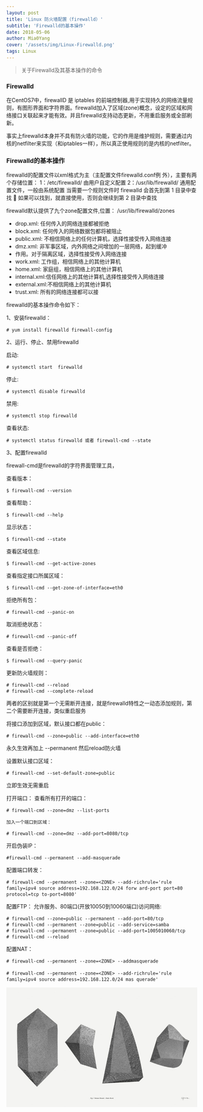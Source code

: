 ```yaml
---
layout: post
title: 'Linux 防火墙配置（firewalld）'
subtitle: 'Firewalld的基本操作'
date: 2018-05-06
author: Mia0Yang
cover: '/assets/img/Linux-Firewalld.png'
tags: Linux
---
```


>关于Firewalld及其基本操作的命令

### Firewalld

在CentOS7中，firewallD 是 iptables 的前端控制器,用于实现持久的网络流量规则，有图形界面和字符界面。firewalld加入了区域(zone)概念，设定的区域和网络接口关联起来才能有效。并且firewalld支持动态更新，不用重启服务或全部刷新。

事实上firewalld本身并不具有防火墙的功能，它的作用是维护规则，需要通过内核的netfilter来实现（和iptables一样），所以真正使用规则的是内核的netfilter。

### Firewalld的基本操作

 firewalld的配置文件以xml格式为主（主配置文件firewalld.conf例 外），主要有两个存储位置：
 1：/etc/firewalld/  由用户自定义配置
 2：/usr/lib/firewalld/ 通用配置文件，一般由系统配置 
  当需要一个规则文件时 firewalld 会首先到第 1 目录中查找  如果可以找到，就直接使用，否则会继续到第  2 目录中查找

firewalld默认提供了九个zone配置文件,位置：  /usr/lib/firewalld/zones 
* drop.xml: 任何传入的网络连接都被拒绝 
* block.xml: 任何传入的网络数据包都将被阻止 
* public.xml: 不相信网络上的任何计算机，选择性接受传入网络连接 
* dmz.xml: 非军事区域，内外网络之间增加的一层网络，起到缓冲 
* 作用。对于隔离区域，选择性接受传入网络连接 
* work.xml: 工作组，相信网络上的其他计算机 
* home.xml: 家庭组，相信网络上的其他计算机 
* internal.xml:信任网络上的其他计算机,选择性接受传入网络连接 
* external.xml:不相信网络上的其他计算机 
* trust.xml: 所有的网络连接都可以接

firewalld的基本操作命令如下：

1、安装firewalld：
```linux
# yum install firewalld firewall-config
```

2、运行、停止、禁用firewalld

启动:
```linux
# systemctl start  firewalld 
```

停止:
```linux
# systemctl disable firewalld   
```    
禁用:
```linux
# systemctl stop firewalld   
```       
查看状态:
```linux 
# systemctl status firewalld 或者 firewall-cmd --state 
```  
 
3、配置firewalld

firewall-cmd是firewalld的字符界面管理工具，

查看版本：
```linux
$ firewall-cmd --version
```
查看帮助：
```linux
$ firewall-cmd --help
```
显示状态：
```linux
$ firewall-cmd --state
```
查看区域信息:
```linux
$ firewall-cmd --get-active-zones
```
查看指定接口所属区域：
```linux
$ firewall-cmd --get-zone-of-interface=eth0
```
拒绝所有包：
```linux
# firewall-cmd --panic-on
```
取消拒绝状态：
```linux
# firewall-cmd --panic-off
```
查看是否拒绝：
```linux
$ firewall-cmd --query-panic
```
更新防火墙规则：
```linux
# firewall-cmd --reload
# firewall-cmd --complete-reload
```
两者的区别就是第一个无需断开连接，就是firewalld特性之一动态添加规则，第二个需要断开连接，类似重启服务

将接口添加到区域，默认接口都在public： 
```linux
# firewall-cmd --zone=public --add-interface=eth0
```
永久生效再加上 --permanent 然后reload防火墙

设置默认接口区域：
```linux
# firewall-cmd --set-default-zone=public
```
立即生效无需重启
 
打开端口：
    查看所有打开的端口：
    
```linux
# firewall-cmd --zone=dmz --list-ports
```
    加入一个端口到区域：
    
```linux
# firewall-cmd --zone=dmz --add-port=8080/tcp
```

开启伪装IP： 
```linux
#firewall-cmd --permanent --add-masquerade
```

配置端口转发： 
```linux
# firewall-cmd --permanent --zone=<ZONE> --add-richrule='rule family=ipv4 source address=192.168.122.0/24 forw ard-port port=80 protocol=tcp to-port=8080' 
```

配置FTP：
允许服务、80端口(开放10050到10060端口)访问网络: 
```linux
# firewall-cmd --zone=public --permanent --add-port=80/tcp  
# firewall-cmd --permanent --zone=public --add-service=samba  
# firewall-cmd --permanent --zone=public --add-port=1005010060/tcp 
# firewall-cmd --reload 
```

配置NAT：
```linux
# firewall-cmd --permanent --zone=<ZONE> --addmasquerade 
 
# firewall-cmd --permanent --zone=<ZONE> --add-richrule='rule family=ipv4 source address=192.168.122.0/24 mas querade'
```

<img src = "/assets/img/Linux-Firewalld-02.png">




